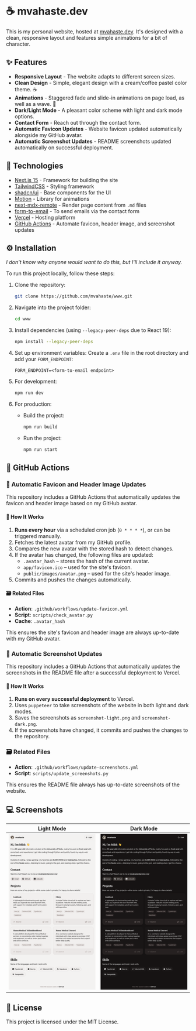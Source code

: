 # ☕ mvahaste.dev

This is my personal website, hosted at [mvahaste.dev](https://mvahaste.dev). It's designed with a clean, responsive layout and features simple animations for a bit of character.

## ✨ Features

- **Responsive Layout** - The website adapts to different screen sizes.
- **Clean Design** - Simple, elegant design with a cream/coffee pastel color theme. ☕
- **Animations** - Staggered fade and slide-in animations on page load, as well as a wave. 👋
- **Dark/Light Mode** - A pleasant color scheme with light and dark mode options.
- **Contact Form** - Reach out through the contact form.
- **Automatic Favicon Updates** - Website favicon updated automatically alongside my GitHub avatar.
- **Automatic Screenshot Updates** - README screenshots updated automatically on successful deployment.

## 🧰 Technologies

- [Next.js 15](https://nextjs.org/) - Framework for building the site
- [TailwindCSS](https://tailwindcss.com/) - Styling framework
- [shadcn/ui](https://ui.shadcn.com/) - Base components for the UI
- [Motion](https://motion.dev/) - Library for animations
- [next-mdx-remote](https://github.com/hashicorp/next-mdx-remote) - Render page content from `.md` files
- [form-to-email](https://www.form-to-email.com/) - To send emails via the contact form
- [Vercel](https://vercel.com/) - Hosting platform
- [GitHub Actions](https://github.com/features/actions) - Automate favicon, header image, and screenshot updates

## ⚙️ Installation

_I don't know why anyone would want to do this, but I'll include it anyway._

To run this project locally, follow these steps:

1. Clone the repository:
   ```bash
   git clone https://github.com/mvahaste/www.git
   ```
2. Navigate into the project folder:
   ```bash
   cd www
   ```
3. Install dependencies (using `--legacy-peer-deps` due to React 19):
   ```bash
   npm install --legacy-peer-deps
   ```
4. Set up environment variables:
   Create a `.env` file in the root directory and add your `FORM_ENDPOINT`:

   ```env
   FORM_ENDPOINT=<form-to-email endpoint>
   ```

5. For development:

   ```bash
   npm run dev
   ```

6. For production:
   - Build the project:
     ```bash
     npm run build
     ```
   - Run the project:
     ```bash
     npm run start
     ```

## 🤖 GitHub Actions

### 🔄 Automatic Favicon and Header Image Updates

This repository includes a GitHub Actions that automatically updates the favicon and header image based on my GitHub avatar.

#### 🤔 How It Works

1. **Runs every hour** via a scheduled cron job (`0 * * * *`), or can be triggered manually.
2. Fetches the latest avatar from my GitHub profile.
3. Compares the new avatar with the stored hash to detect changes.
4. If the avatar has changed, the following files are updated:
   - `.avatar_hash` – stores the hash of the current avatar.
   - `app/favicon.ico` – used for the site's favicon.
   - `public/images/avatar.png` – used for the site's header image.
5. Commits and pushes the changes automatically.

#### 🗃️ Related Files

- **Action**: `.github/workflows/update-favicon.yml`
- **Script**: `scripts/check_avatar.py`
- **Cache**: `.avatar_hash`

This ensures the site's favicon and header image are always up-to-date with my GitHub avatar.

### 🔄 Automatic Screenshot Updates

This repository includes a GitHub Actions that automatically updates the screenshots in the README file after a successful deployment to Vercel.

#### 🤔 How It Works

1. **Runs on every successful deployment** to Vercel.
2. Uses `puppeteer` to take screenshots of the website in both light and dark modes.
3. Saves the screenshots as `screenshot-light.png` and `screenshot-dark.png`.
4. If the screenshots have changed, it commits and pushes the changes to the repository.

### 🗃️ Related Files

- **Action**: `.github/workflows/update-screenshots.yml`
- **Script**: `scripts/update_screenshots.py`

This ensures the README file always has up-to-date screenshots of the website.

## 💻 Screenshots

| Light Mode                                     | Dark Mode                                    |
| ---------------------------------------------- | -------------------------------------------- |
| ![Light mode screenshot](screenshot-light.png) | ![Dark mode screenshot](screenshot-dark.png) |

## 📜 License

This project is licensed under the MIT License.
